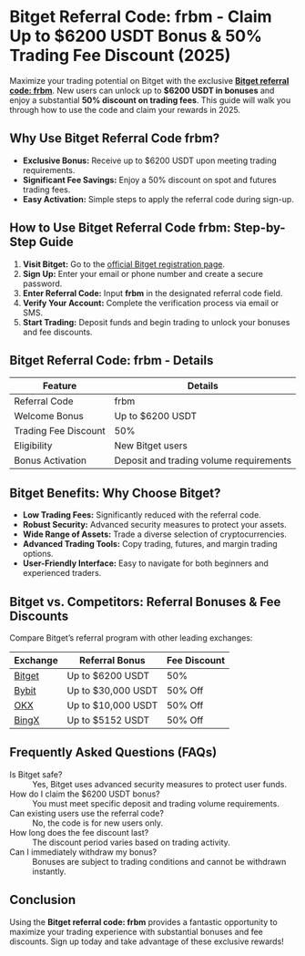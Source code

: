 <h1>Bitget Referral Code: frbm - Claim Up to $6200 USDT Bonus & 50% Trading Fee Discount (2025)</h1>

<p>Maximize your trading potential on Bitget with the exclusive <a href="https://partner.bitget.com/bg/78C9LH" target="_blank" rel="noopener noreferrer"><strong>Bitget referral code: frbm</strong></a>. New users can unlock up to <strong>$6200 USDT in bonuses</strong> and enjoy a substantial <strong>50% discount on trading fees</strong>. This guide will walk you through how to use the code and claim your rewards in 2025.</p>

<h2>Why Use Bitget Referral Code frbm?</h2>
<ul>
<li><strong>Exclusive Bonus:</strong> Receive up to $6200 USDT upon meeting trading requirements.</li>
<li><strong>Significant Fee Savings:</strong> Enjoy a 50% discount on spot and futures trading fees.</li>
<li><strong>Easy Activation:</strong> Simple steps to apply the referral code during sign-up.</li>
</ul>

<h2>How to Use Bitget Referral Code frbm: Step-by-Step Guide</h2>
<ol>
<li><strong>Visit Bitget:</strong> Go to the <a href="https://partner.bitget.com/bg/78C9LH" target="_blank" rel="noopener noreferrer">official Bitget registration page</a>.</li>
<li><strong>Sign Up:</strong> Enter your email or phone number and create a secure password.</li>
<li><strong>Enter Referral Code:</strong> Input <strong>frbm</strong> in the designated referral code field.</li>
<li><strong>Verify Your Account:</strong> Complete the verification process via email or SMS.</li>
<li><strong>Start Trading:</strong> Deposit funds and begin trading to unlock your bonuses and fee discounts.</li>
</ol>

<h2>Bitget Referral Code: frbm - Details</h2>
<table>
<thead>
<tr>
<th>Feature</th>
<th>Details</th>
</tr>
</thead>
<tbody>
<tr>
<td>Referral Code</td>
<td>frbm</td>
</tr>
<tr>
<td>Welcome Bonus</td>
<td>Up to $6200 USDT</td>
</tr>
<tr>
<td>Trading Fee Discount</td>
<td>50%</td>
</tr>
<tr>
<td>Eligibility</td>
<td>New Bitget users</td>
</tr>
<tr>
<td>Bonus Activation</td>
<td>Deposit and trading volume requirements</td>
</tr>
</tbody>
</table>

<h2>Bitget Benefits: Why Choose Bitget?</h2>
<ul>
<li><strong>Low Trading Fees:</strong> Significantly reduced with the referral code.</li>
<li><strong>Robust Security:</strong> Advanced security measures to protect your assets.</li>
<li><strong>Wide Range of Assets:</strong> Trade a diverse selection of cryptocurrencies.</li>
<li><strong>Advanced Trading Tools:</strong> Copy trading, futures, and margin trading options.</li>
<li><strong>User-Friendly Interface:</strong> Easy to navigate for both beginners and experienced traders.</li>
</ul>

<h2>Bitget vs. Competitors: Referral Bonuses & Fee Discounts</h2>
<p>Compare Bitget’s referral program with other leading exchanges:</p>
<table>
<thead>
<tr>
<th>Exchange</th>
<th>Referral Bonus</th>
<th>Fee Discount</th>
</tr>
</thead>
<tbody>
<tr>
<td><a href="https://partner.bitget.com/bg/78C9LH">Bitget</a></td>
<td>Up to $6200 USDT</td>
<td>50%</td>
</tr>
<tr>
<td><a href="https://partner.bitget.com/bg/78C9LH">Bybit</a></td>
<td>Up to $30,000 USDT</td>
<td>50% Off</td>
</tr>
 <tr>
<td><a href="https://partner.bitget.com/bg/78C9LH">OKX</a></td>
<td>Up to $10,000 USDT</td>
<td>50% Off</td>
</tr>
 <tr>
<td><a href="https://partner.bitget.com/bg/78C9LH">BingX</a></td>
<td>Up to $5152 USDT</td>
<td>50% Off</td>
</tr>
</tbody>
</table>

<h2>Frequently Asked Questions (FAQs)</h2>
<dl>
<dt>Is Bitget safe?</dt>
<dd>Yes, Bitget uses advanced security measures to protect user funds.</dd>
<dt>How do I claim the $6200 USDT bonus?</dt>
<dd>You must meet specific deposit and trading volume requirements.</dd>
<dt>Can existing users use the referral code?</dt>
<dd>No, the code is for new users only.</dd>
<dt>How long does the fee discount last?</dt>
<dd>The discount period varies based on trading activity.</dd>
<dt>Can I immediately withdraw my bonus?</dt>
<dd>Bonuses are subject to trading conditions and cannot be withdrawn instantly.</dd>
</dl>

<h2>Conclusion</h2>
<p>Using the <strong>Bitget referral code: frbm</strong> provides a fantastic opportunity to maximize your trading experience with substantial bonuses and fee discounts. Sign up today and take advantage of these exclusive rewards!</p>
